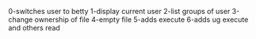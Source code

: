 0-switches user to betty
1-display current user
2-list groups of user
3-change ownership of file
4-empty file
5-adds execute
6-adds ug execute and others read
